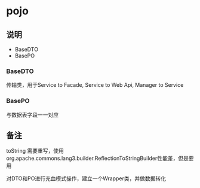 # pojo

## 说明

- BaseDTO
- BasePO

### BaseDTO

传输类，用于Service to Facade, Service to Web Api, Manager to Service

### BasePO

与数据表字段一一对应

## 备注

toString 需要重写，使用org.apache.commons.lang3.builder.ReflectionToStringBuilder性能差，但是要用

对DTO和PO进行充血模式操作，建立一个Wrapper类，并做数据转化
